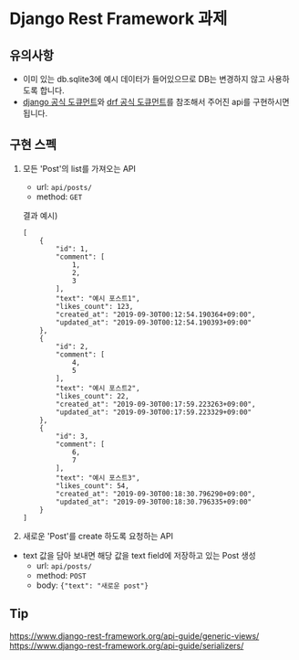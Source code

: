 # Django Rest Framework 과제

## 유의사항
- 이미 있는 db.sqlite3에 예시 데이터가 들어있으므로 DB는 변경하지 않고 사용하도록 합니다.
- [django 공식 도큐먼트](https://docs.djangoproject.com/ko/2.2/)와 [drf 공식 도큐먼트](https://www.django-rest-framework.org/)를 참조해서 주어진 api를 구현하시면 됩니다.

## 구현 스펙
1. 모든 'Post'의 list를 가져오는 API
    - url: `api/posts/`
    - method: `GET`
 
    결과 예시)
    ```
    [
        {
            "id": 1,
            "comment": [
                1,
                2,
                3
            ],
            "text": "예시 포스트1",
            "likes_count": 123,
            "created_at": "2019-09-30T00:12:54.190364+09:00",
            "updated_at": "2019-09-30T00:12:54.190393+09:00"
        },
        {
            "id": 2,
            "comment": [
                4,
                5
            ],
            "text": "예시 포스트2",
            "likes_count": 22,
            "created_at": "2019-09-30T00:17:59.223263+09:00",
            "updated_at": "2019-09-30T00:17:59.223329+09:00"
        },
        {
            "id": 3,
            "comment": [
                6,
                7
            ],
            "text": "예시 포스트3",
            "likes_count": 54,
            "created_at": "2019-09-30T00:18:30.796290+09:00",
            "updated_at": "2019-09-30T00:18:30.796335+09:00"
        }
    ]
    ``` 

2. 새로운 'Post'를 create 하도록 요청하는 API
- text 값을 담아 보내면 해당 값을 text field에 저장하고 있는 Post 생성
    - url: `api/posts/`
    - method: `POST`
    - body: `{"text": "새로운 post"}`
    

## Tip
https://www.django-rest-framework.org/api-guide/generic-views/
https://www.django-rest-framework.org/api-guide/serializers/ 